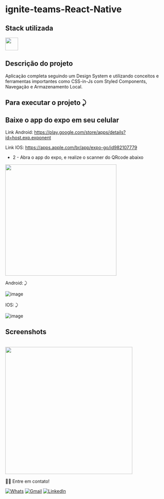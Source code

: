 # ignite-teams-React-Native


## Stack utilizada
<img width="40px" src="https://user-images.githubusercontent.com/77758027/210029739-747a82a8-b0bf-4db9-98aa-7962da71d27f.png" />


## Descrição do projeto 

<p>
 Aplicação completa seguindo um Design System e utilizando conceitos e ferramentas importantes como CSS-in-Js com Styled Components, Navegação e Armazenamento Local.
</p>



## Para executar o projeto ⤸

   ## Baixe o app do expo em seu celular

   Link Android: https://play.google.com/store/apps/details?id=host.exp.exponent

   Link IOS: https://apps.apple.com/br/app/expo-go/id982107779

   * 2 - Abra o app do expo, e realize o scanner do QRcode abaixo
   <img width="350px" src="https://user-images.githubusercontent.com/77758027/210073479-68b2a7c7-d5a1-46b5-9246-46ddcaddeee9.png" />

   Android: ⤸
     </br>
     </br>
    ![image](https://user-images.githubusercontent.com/77758027/211205154-ee14cbcb-315c-4ef0-a26b-41c6df6e94b0.png)
     </br>
     </br>
   IOS:  ⤸
     </br>
     </br>
    ![image](https://user-images.githubusercontent.com/77758027/211205132-aee1b77a-e2c1-43af-b966-fa123c847f75.png)


## Screenshots
  <br/>
 <img width="400px" src="https://user-images.githubusercontent.com/77758027/211205379-805b861c-09d7-4bbc-999e-3b8360574236.png" />



👋🏽 Entre em contato!
<br/>

 <a href="https://api.whatsapp.com/send?phone=5581991431834" target="_blank">![Whats](https://img.shields.io/badge/WhatsApp-25D366?style=for-the-badge&logo=whatsapp&logoColor=white)</a>
 <a href="mailto:jhonny_040996@hotmail.com">![Gmail](https://img.shields.io/badge/Gmail-D14836?style=for-the-badge&logo=gmail&logoColor=white)</a>
 <a href="https://www.linkedin.com/in/joandersonsilva337/" target="_blank">![LinkedIn](https://img.shields.io/badge/linkedin-%230077B5.svg?style=for-the-badge&logo=linkedin&logoColor=white)</a> 
